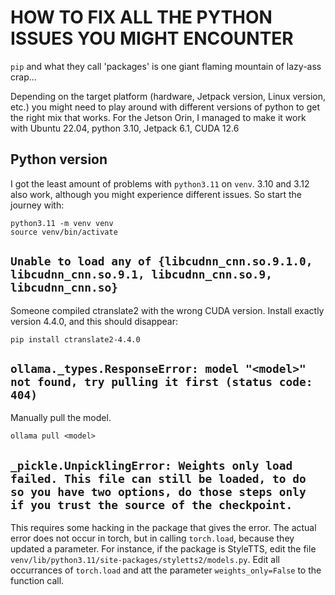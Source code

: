 # HOW TO FIX ALL THE PYTHON ISSUES YOU MIGHT ENCOUNTER

`pip` and what they call 'packages' is one giant flaming mountain of lazy-ass crap...

Depending on the target platform (hardware, Jetpack version, Linux version, etc.) you might need to play around with different versions of python to get the right mix that works. For the Jetson Orin, I managed to make it work with Ubuntu 22.04, python 3.10, Jetpack 6.1, CUDA 12.6

## Python version

I got the least amount of problems with `python3.11` on `venv`. 3.10 and 3.12 also work, although you might experience different issues. So start the journey with:

```
python3.11 -m venv venv
source venv/bin/activate
```

## `Unable to load any of {libcudnn_cnn.so.9.1.0, libcudnn_cnn.so.9.1, libcudnn_cnn.so.9, libcudnn_cnn.so}`

Someone compiled ctranslate2 with the wrong CUDA version. Install exactly version 4.4.0, and this should disappear:

```
pip install ctranslate2-4.4.0
```

## `ollama._types.ResponseError: model "<model>" not found, try pulling it first (status code: 404)`

Manually pull the model.

```
ollama pull <model>
```

## `_pickle.UnpicklingError: Weights only load failed. This file can still be loaded, to do so you have two options, do those steps only if you trust the source of the checkpoint.`

This requires some hacking in the package that gives the error. The actual error does not occur in torch, but in calling `torch.load`, because they updated a parameter. For instance, if the package is StyleTTS, edit the file `venv/lib/python3.11/site-packages/styletts2/models.py`. Edit all occurrances of `torch.load` and att the parameter `weights_only=False` to the function call.

